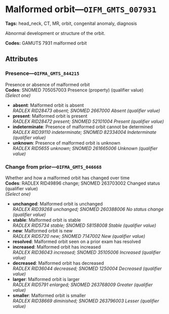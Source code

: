 # Malformed orbit—`OIFM_GMTS_007931`

**Tags:** head_neck, CT, MR, orbit, congenital anomaly, diagnosis

Abnormal development or structure of the orbit.

**Codes:** GAMUTS 7931 malformed orbit

## Attributes

### Presence—`OIFMA_GMTS_844215`

Presence or absence of malformed orbit  
**Codes**: SNOMED 705057003 Presence (property) (qualifier value)  
*(Select one)*

- **absent**: Malformed orbit is absent  
_RADLEX RID28473 absent; SNOMED 2667000 Absent (qualifier value)_
- **present**: Malformed orbit is present  
_RADLEX RID28472 present; SNOMED 52101004 Present (qualifier value)_
- **indeterminate**: Presence of malformed orbit cannot be determined  
_RADLEX RID39110 indeterminate; SNOMED 82334004 Indeterminate (qualifier value)_
- **unknown**: Presence of malformed orbit is unknown  
_RADLEX RID5655 unknown; SNOMED 261665006 Unknown (qualifier value)_

### Change from prior—`OIFMA_GMTS_046668`

Whether and how a malformed orbit has changed over time  
**Codes**: RADLEX RID49896 change; SNOMED 263703002 Changed status (qualifier value)  
*(Select one)*

- **unchanged**: Malformed orbit is unchanged  
_RADLEX RID39268 unchanged; SNOMED 260388006 No status change (qualifier value)_
- **stable**: Malformed orbit is stable  
_RADLEX RID5734 stable; SNOMED 58158008 Stable (qualifier value)_
- **new**: Malformed orbit is new  
_RADLEX RID5720 new; SNOMED 7147002 New (qualifier value)_
- **resolved**: Malformed orbit seen on a prior exam has resolved  
- **increased**: Malformed orbit has increased  
_RADLEX RID36043 increased; SNOMED 35105006 Increased (qualifier value)_
- **decreased**: Malformed orbit has decreased  
_RADLEX RID36044 decreased; SNOMED 1250004 Decreased (qualifier value)_
- **larger**: Malformed orbit is larger  
_RADLEX RID5791 enlarged; SNOMED 263768009 Greater (qualifier value)_
- **smaller**: Malformed orbit is smaller  
_RADLEX RID38669 diminished; SNOMED 263796003 Lesser (qualifier value)_